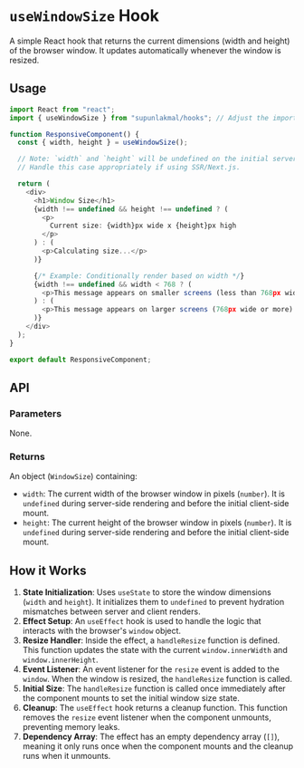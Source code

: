 # `useWindowSize` Hook

A simple React hook that returns the current dimensions (width and height) of the browser window. It updates automatically whenever the window is resized.

## Usage

```typescript
import React from "react";
import { useWindowSize } from "supunlakmal/hooks"; // Adjust the import path as needed

function ResponsiveComponent() {
  const { width, height } = useWindowSize();

  // Note: `width` and `height` will be undefined on the initial server render.
  // Handle this case appropriately if using SSR/Next.js.

  return (
    <div>
      <h1>Window Size</h1>
      {width !== undefined && height !== undefined ? (
        <p>
          Current size: {width}px wide x {height}px high
        </p>
      ) : (
        <p>Calculating size...</p>
      )}

      {/* Example: Conditionally render based on width */}
      {width !== undefined && width < 768 ? (
        <p>This message appears on smaller screens (less than 768px wide).</p>
      ) : (
        <p>This message appears on larger screens (768px wide or more).</p>
      )}
    </div>
  );
}

export default ResponsiveComponent;
```

## API

### Parameters

None.

### Returns

An object (`WindowSize`) containing:

- `width`: The current width of the browser window in pixels (`number`). It is `undefined` during server-side rendering and before the initial client-side mount.
- `height`: The current height of the browser window in pixels (`number`). It is `undefined` during server-side rendering and before the initial client-side mount.

## How it Works

1.  **State Initialization**: Uses `useState` to store the window dimensions (`width` and `height`). It initializes them to `undefined` to prevent hydration mismatches between server and client renders.
2.  **Effect Setup**: An `useEffect` hook is used to handle the logic that interacts with the browser's `window` object.
3.  **Resize Handler**: Inside the effect, a `handleResize` function is defined. This function updates the state with the current `window.innerWidth` and `window.innerHeight`.
4.  **Event Listener**: An event listener for the `resize` event is added to the `window`. When the window is resized, the `handleResize` function is called.
5.  **Initial Size**: The `handleResize` function is called once immediately after the component mounts to set the initial window size state.
6.  **Cleanup**: The `useEffect` hook returns a cleanup function. This function removes the `resize` event listener when the component unmounts, preventing memory leaks.
7.  **Dependency Array**: The effect has an empty dependency array (`[]`), meaning it only runs once when the component mounts and the cleanup runs when it unmounts.
